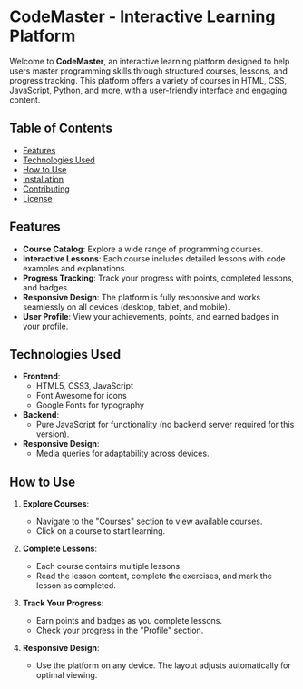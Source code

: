 # CodeMaster - Interactive Learning Platform

Welcome to **CodeMaster**, an interactive learning platform designed to help users master programming skills through structured courses, lessons, and progress tracking. This platform offers a variety of courses in HTML, CSS, JavaScript, Python, and more, with a user-friendly interface and engaging content.

## Table of Contents
- [Features](#features)
- [Technologies Used](#technologies-used)
- [How to Use](#how-to-use)
- [Installation](#installation)
- [Contributing](#contributing)
- [License](#license)

## Features

- **Course Catalog**: Explore a wide range of programming courses.
- **Interactive Lessons**: Each course includes detailed lessons with code examples and explanations.
- **Progress Tracking**: Track your progress with points, completed lessons, and badges.
- **Responsive Design**: The platform is fully responsive and works seamlessly on all devices (desktop, tablet, and mobile).
- **User Profile**: View your achievements, points, and earned badges in your profile.

## Technologies Used

- **Frontend**:
  - HTML5, CSS3, JavaScript
  - Font Awesome for icons
  - Google Fonts for typography
- **Backend**:
  - Pure JavaScript for functionality (no backend server required for this version).
- **Responsive Design**:
  - Media queries for adaptability across devices.

## How to Use

1. **Explore Courses**:
   - Navigate to the "Courses" section to view available courses.
   - Click on a course to start learning.

2. **Complete Lessons**:
   - Each course contains multiple lessons.
   - Read the lesson content, complete the exercises, and mark the lesson as completed.

3. **Track Your Progress**:
   - Earn points and badges as you complete lessons.
   - Check your progress in the "Profile" section.

4. **Responsive Design**:
   - Use the platform on any device. The layout adjusts automatically for optimal viewing.